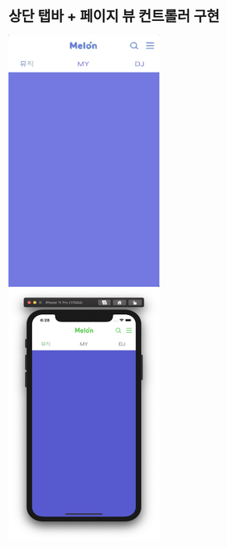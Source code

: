 # 상단 탭바 + 페이지 뷰 컨트롤러 구현


<img src="../upperTabGIF.gif"  width="300" height = "500"/> <img src="../upperTab1.png"  width="300" height = "500"/>

